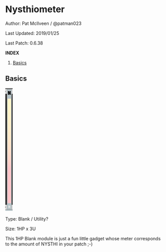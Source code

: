 # Nysthiometer

Author: Pat McIlveen / @patman023

Last Updated: 2019/01/25

Last Patch: 0.6.38

**INDEX** 

1. [Basics](#basics)

## Basics

![](./nysthiometer.png)

Type: Blank / Utility?

Size: 1HP x 3U

This 1HP Blank module is just a fun little gadget whose meter corresponds to the amount of NYSTHI in your patch ;-)


